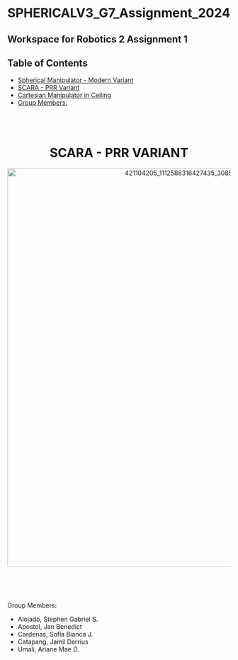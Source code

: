 # SPHERICALV3_G7_Assignment_2024

## Workspace for Robotics 2 Assignment 1

## Table of Contents
- [Spherical Manipulator - Modern Variant](#sphericalmanipulator-modernvariant)
- [SCARA - PRR Variant](#scara-prrvariant)
- [Cartesian Manipulator in Ceiling](#cartesianmanipulatorinceiling)
- [Group Members:](#groupmembers)
<br>
<br>

<h1 align="center"> SCARA - PRR VARIANT </h1>
<p align="center">
  <img src=https://github.com/MEXECardenas/SPHERICALV3_G7_Assignment_2024/assets/157677365/795951e8-2e46-4d88-9553-c9e4496f6445 alt=421104205_1112588316427435_3085584977259888265_n width="900"/>
</p>
<br>
<br>
<br>

Group Members:
- Alojado, Stephen Gabriel S.
- Apostol, Jan Benedict
- Cardenas, Sofia Bianca J.
- Catapang, Jamil Darrius
- Umali, Ariane Mae D.
